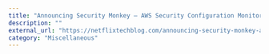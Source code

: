 ```yaml
---
title: "Announcing Security Monkey — AWS Security Configuration Monitoring and Analysis"
description: ""
external_url: "https://netflixtechblog.com/announcing-security-monkey-aws-security-configuration-monitoring-and-analysis-1f2bfb001708"
category: "Miscellaneous"
---
```

